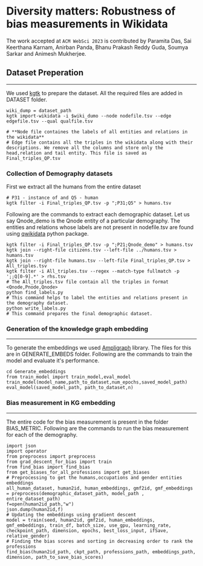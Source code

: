 # Diversity matters: Robustness of bias measurements in Wikidata
The work accepted at ```ACM WebSci 2023``` is contributed by Paramita Das, Sai Keerthana Karnam, Anirban Panda, Bhanu Prakash Reddy Guda, Soumya Sarkar and Animesh Mukherjee. 
## Dataset Preperation
------------------
We used [kgtk](https://kgtk.readthedocs.io/en/latest/) to prepare the dataset. All the required files are added in DATASET folder. 
```
wiki_dump = dataset_path
kgtk import-wikidata -i $wiki_dumo --node nodefile.tsv --edge edgefile.tsv --qual qualfile.tsv

# **Node file containes the labels of all entities and relations in the wikidata**
# Edge file contains all the triples in the wikidata along with their descriptions. We remove all the columns and store only the head,relation and tail entity. This file is saved as Final_triples_QP.tsv

```
### Collection of Demography datasets


First we extract all the humans from the entire dataset
```
# P31 - instance of and Q5 - human
kgtk filter -i Final_triples_QP.tsv -p ";P31;Q5" > humans.tsv
```
Following are the commands to extract each demographic dataset. Let us say Qnode_demo is the Qnode entity of a particular demography. The entities and relations whose labels are not present in nodefile.tsv are found using [qwikidata](https://pypi.org/project/qwikidata/) python package. 
```
kgtk filter -i Final_triples_QP.tsv -p ";P21;Qnode_demo" > humans.tsv
kgtk join --right-file citizens.tsv --left-file ../humans.tsv > humans.tsv
kgtk join --right-file humans.tsv --left-file Final_triples_QP.tsv > All_triples.tsv
kgtk filter -i All_triples.tsv --regex --match-type fullmatch -p ';;Q[0-9].*' > rhs.tsv
# The All_triples.tsv file contain all the triples in format <Qnode,Pnode,Qnode>
python find_labels.py 
# This command helps to label the entities and relations present in the demography dataset.
python write_labels.py
# This command prepares the final demographic dataset. 
```

### Generation of the knowledge graph embedding
------------------
To generate the embeddings we used [Ampligraph](https://github.com/Accenture/AmpliGraph) library. The files for this are in GENERATE_EMBEDS folder. Following are the commands to train the model and evaluate it's performance.

```
cd Generate_embeddings
from train_model import train_model,eval_model
train_model(model_name,path_to_dataset,num_epochs,saved_model_path)
eval_model(saved_model_path, path_to_dataset,n)
```

### Bias measurement in KG embedding
------------------
The entire code for the bias measurement is present in the folder BIAS_METRIC. Following are the commands to run the bias measurement for each of the demography.
```
import json
import operator
from preprocess import preprocess
from grad_descent_for_bias import train
from find_bias import find_bias
from get_biases_for_all_professions import get_biases
# Preprocessing to get the humans,occupations and gender entities embeddings
all_human_dataset, human2id, human_embeddings, gmf2id, gmf_embeddings = preprocess(demographic_dataset_path, model_path , entire_dataset_path)
f=open(human2id_path,"w")
json.dump(human2id,f)
# Updating the embeddings using gradient descent
model = train(seed, human2id, gmf2id, human_embeddings, gmf_embeddings, train_df, batch_size, use_gpu, learning_rate, checkpoint_path, dimension, epochs, best_loss_input, ifSave, relative_gender)
# Finding the bias scores and sorting in decreasing order to rank the professions
find_bias(human2id_path, ckpt_path, professions_path, embeddings_path, dimension, path_to_save_bias_scores)

```
